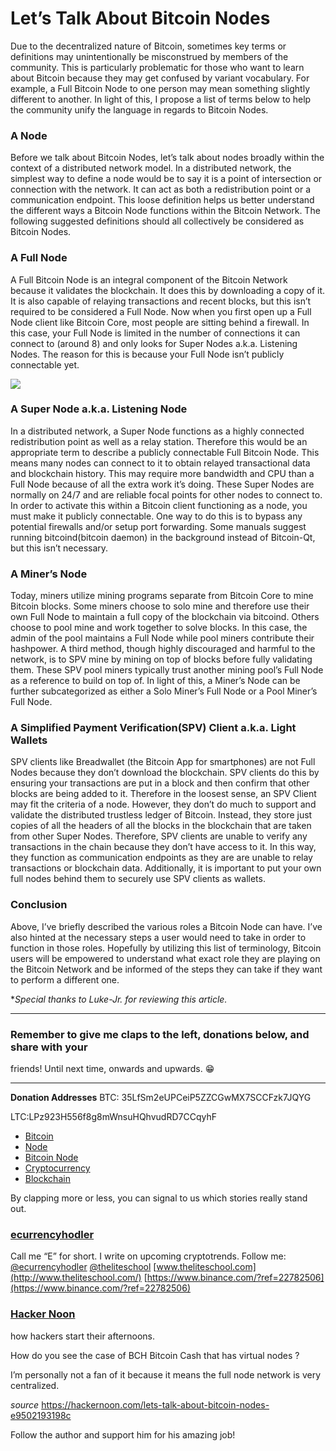 # Let’s Talk About Bitcoin Nodes

Due to the decentralized nature of Bitcoin, sometimes key terms or definitions
may unintentionally be misconstrued by members of the community. This is
particularly problematic for those who want to learn about Bitcoin because they
may get confused by variant vocabulary. For example, a Full Bitcoin Node to one
person may mean something slightly different to another. In light of this, I
propose a list of terms below to help the community unify the language in
regards to Bitcoin Nodes.

### **A Node**

Before we talk about Bitcoin Nodes, let’s talk about nodes broadly within the
context of a distributed network model. In a distributed network, the simplest
way to define a node would be to say it is a point of intersection or connection
with the network. It can act as both a redistribution point or a communication
endpoint. This loose definition helps us better understand the different ways a
Bitcoin Node functions within the Bitcoin Network. The following suggested
definitions should all collectively be considered as Bitcoin Nodes.

### **A Full Node**

A Full Bitcoin Node is an integral component of the Bitcoin Network because it
validates the blockchain. It does this by downloading a copy of it. It is also
capable of relaying transactions and recent blocks, but this isn’t required to
be considered a Full Node. Now when you first open up a Full Node client like
Bitcoin Core, most people are sitting behind a firewall. In this case, your Full
Node is limited in the number of connections it can connect to (around 8) and
only looks for Super Nodes a.k.a. Listening Nodes. The reason for this is
because your Full Node isn’t publicly connectable yet.

![](https://cdn-images-1.medium.com/max/1600/0*LsHqVCkJbid_xOqj.)

### **A Super Node a.k.a. Listening Node**

In a distributed network, a Super Node functions as a highly connected
redistribution point as well as a relay station. Therefore this would be an
appropriate term to describe a publicly connectable Full Bitcoin Node. This
means many nodes can connect to it to obtain relayed transactional data and
blockchain history. This may require more bandwidth and CPU than a Full Node
because of all the extra work it’s doing. These Super Nodes are normally on 24/7
and are reliable focal points for other nodes to connect to. In order to
activate this within a Bitcoin client functioning as a node, you must make it
publicly connectable. One way to do this is to bypass any potential firewalls
and/or setup port forwarding. Some manuals suggest running bitcoind(bitcoin
daemon) in the background instead of Bitcoin-Qt, but this isn’t necessary.

### **A Miner’s Node**

Today, miners utilize mining programs separate from Bitcoin Core to mine Bitcoin
blocks. Some miners choose to solo mine and therefore use their own Full Node to
maintain a full copy of the blockchain via bitcoind. Others choose to pool mine
and work together to solve blocks. In this case, the admin of the pool maintains
a Full Node while pool miners contribute their hashpower. A third method, though
highly discouraged and harmful to the network, is to SPV mine by mining on top
of blocks before fully validating them. These SPV pool miners typically trust
another mining pool’s Full Node as a reference to build on top of. In light of
this, a Miner’s Node can be further subcategorized as either a Solo Miner’s Full
Node or a Pool Miner’s Full Node.

### **A Simplified Payment Verification(SPV) Client a.k.a. Light Wallets**

SPV clients like Breadwallet (the Bitcoin App for smartphones) are not Full
Nodes because they don’t download the blockchain. SPV clients do this by
ensuring your transactions are put in a block and then confirm that other blocks
are being added to it. Therefore in the loosest sense, an SPV Client may fit the
criteria of a node. However, they don’t do much to support and validate the
distributed trustless ledger of Bitcoin. Instead, they store just copies of all
the headers of all the blocks in the blockchain that are taken from other Super
Nodes. Therefore, SPV clients are unable to verify any transactions in the chain
because they don’t have access to it. In this way, they function as
communication endpoints as they are are unable to relay transactions or
blockchain data. Additionally, it is important to put your own full nodes behind
them to securely use SPV clients as wallets.

### Conclusion

Above, I’ve briefly described the various roles a Bitcoin Node can have. I’ve
also hinted at the necessary steps a user would need to take in order to
function in those roles. Hopefully by utilizing this list of terminology,
Bitcoin users will be empowered to understand what exact role they are playing
on the Bitcoin Network and be informed of the steps they can take if they want
to perform a different one.

**Special thanks to Luke-Jr. for reviewing this article.*

*****

### Remember to give me claps to the left, donations below, and share with your
friends! Until next time, onwards and upwards. 😁

*****

**Donation Addresses**
BTC: 35LfSm2eUPCeiP5ZZCGwMX7SCCFzk7JQYG

LTC:LPz923H556f8g8mWnsuHQhvudRD7CCqyhF

* [Bitcoin](https://hackernoon.com/tagged/bitcoin?source=post)
* [Node](https://hackernoon.com/tagged/node?source=post)
* [Bitcoin Node](https://hackernoon.com/tagged/bitcoin-node?source=post)
* [Cryptocurrency](https://hackernoon.com/tagged/cryptocurrency?source=post)
* [Blockchain](https://hackernoon.com/tagged/blockchain?source=post)

By clapping more or less, you can signal to us which stories really stand out.

### [ecurrencyhodler](https://hackernoon.com/@ecurrencyhodler)

Call me “E” for short. I write on upcoming cryptotrends. Follow me:
[@ecurrencyhodler](http://twitter.com/ecurrencyhodler)
[@theliteschool](http://twitter.com/theliteschool)
[www.theliteschool.com](http://www.theliteschool.com/)
[https://www.binance.com/?ref=22782506](https://www.binance.com/?ref=22782506)

### [Hacker Noon](https://hackernoon.com/?source=footer_card)

how hackers start their afternoons.

How do you see the case of BCH Bitcoin Cash that has virtual nodes ?

I’m personally not a fan of it because it means the full node network is very
centralized.

*source* https://hackernoon.com/lets-talk-about-bitcoin-nodes-e9502193198c

Follow the author and support him for his amazing job!
